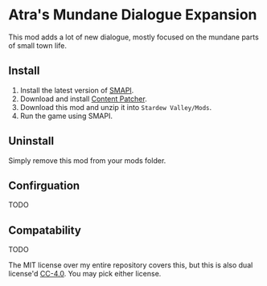 Atra's Mundane Dialogue Expansion
=================================

This mod adds a lot of new dialogue, mostly focused on the mundane parts of small town life.

## Install

1. Install the latest version of [SMAPI](https://smapi.io).
2. Download and install [Content Patcher](https://www.nexusmods.com/stardewvalley/mods/1915).
2. Download this mod and unzip it into `Stardew Valley/Mods`.
3. Run the game using SMAPI.

## Uninstall
Simply remove this mod from your mods folder.

## Confirguation
TODO

## Compatability
TODO

The MIT license over my entire repository covers this, but this is also dual license'd [CC-4.0](https://creativecommons.org/licenses/by/4.0/). You may pick either license.